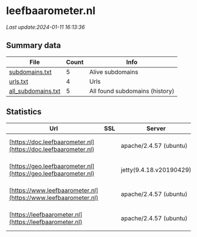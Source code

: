 # leefbaarometer.nl
*Last update:2024-01-11 16:13:36*
## Summary data
| File       | Count | Info |
|------------|-------|------|
|[subdomains.txt](/data/leefbaarometer/subdomains.txt)|5|Alive subdomains|
|[urls.txt](/data/leefbaarometer/urls.txt)|4|Urls|
|[all_subdomains.txt](/data/leefbaarometer/all_subdomains.txt)|5|All found subdomains (history)|
## Statistics
| Url | SSL | Server | Cookie | HSTS | CSP | XFO | XXP | RP | Tech |
|------------|-------|------|------|------|------|------|------|------|------|
|[https://doc.leefbaarometer.nl](https://doc.leefbaarometer.nl)| |apache/2.4.57 (ubuntu)|:warning: |:white_check_mark: | |:white_check_mark: |:white_check_mark: |:white_check_mark: |Apache HTTP Server:2...|
|[https://geo.leefbaarometer.nl](https://geo.leefbaarometer.nl)| |jetty(9.4.18.v20190429)| | | |:white_check_mark: | |:white_check_mark: |Google Cloud Google...|
|[https://www.leefbaarometer.nl](https://www.leefbaarometer.nl)| |apache/2.4.57 (ubuntu)|:warning: |:white_check_mark: | |:white_check_mark: |:white_check_mark: |:white_check_mark: |Apache HTTP Server:2...|
|[https://leefbaarometer.nl](https://leefbaarometer.nl)| |apache/2.4.57 (ubuntu)|:warning: |:white_check_mark: | |:white_check_mark: |:white_check_mark: |:white_check_mark: |Apache HTTP Server:2...|